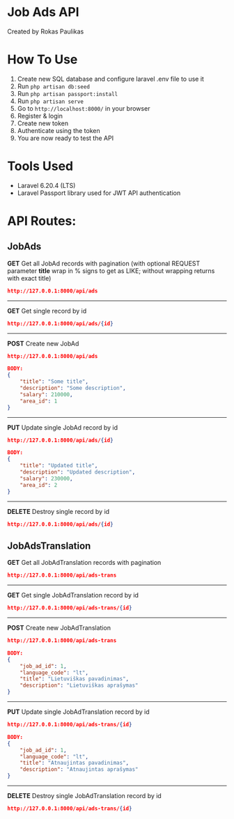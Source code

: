 # Job Ads API

Created by Rokas Paulikas

# How To Use

1. Create new SQL database and configure laravel .env file to use it
2. Run ```php artisan db:seed```
3. Run ```php artisan passport:install```
4. Run ```php artisan serve```
5. Go to ```http://localhost:8000/``` in your browser
6. Register & login
7. Create new token
8. Authenticate using the token
9. You are now ready to test the API

# Tools Used

* Laravel 6.20.4 (LTS)
* Laravel Passport library used for JWT API authentication

# API Routes:

## JobAds

**GET**
Get all JobAd records with pagination (with optional REQUEST parameter **title** wrap in % signs to get as LIKE; without wrapping returns with exact title)
```json
http://127.0.0.1:8000/api/ads
```

---
**GET**
Get single record by id
```json
http://127.0.0.1:8000/api/ads/{id}
```

---
**POST**
Create new JobAd
```json
http://127.0.0.1:8000/api/ads

BODY:
{
    "title": "Some title",
    "description": "Some description",
    "salary": 210000,
    "area_id": 1
}
```

---
**PUT**
Update single JobAd record by id
```json
http://127.0.0.1:8000/api/ads/{id}

BODY:
{
    "title": "Updated title",
    "description": "Updated description",
    "salary": 230000,
    "area_id": 2
}
```

---
**DELETE**
Destroy single record by id
```json
http://127.0.0.1:8000/api/ads/{id}
```

## JobAdsTranslation

**GET**
Get all JobAdTranslation records with pagination
```json
http://127.0.0.1:8000/api/ads-trans
```

---
**GET**
Get single JobAdTranslation record by id
```json
http://127.0.0.1:8000/api/ads-trans/{id}
```

---
**POST**
Create new JobAdTranslation
```json
http://127.0.0.1:8000/api/ads-trans

BODY:
{
    "job_ad_id": 1,
    "language_code": "lt",
    "title": "Lietuviškas pavadinimas",
    "description": "Lietuviškas aprašymas"
}
```

---
**PUT**
Update single JobAdTranslation record by id
```json
http://127.0.0.1:8000/api/ads-trans/{id}

BODY:
{
    "job_ad_id": 1,
    "language_code": "lt",
    "title": "Atnaujintas pavadinimas",
    "description": "Atnaujintas aprašymas"
}
```

---
**DELETE**
Destroy single JobAdTranslation record by id
```json
http://127.0.0.1:8000/api/ads-trans/{id}
```
